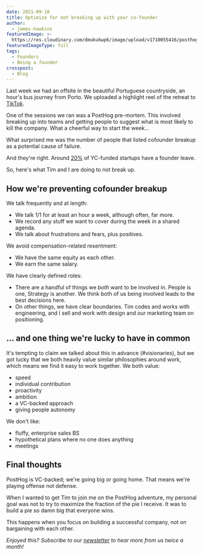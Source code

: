 ```yaml
---
date: 2021-09-10
title: Optimize for not breaking up with your co-founder
author:
  - james-hawkins
featuredImage: >-
  https://res.cloudinary.com/dmukukwp6/image/upload/v1710055416/posthog.com/contents/images/blog/posthog-ceo-diary-blog.png
featuredImageType: full
tags:
  - Founders
  - Being a founder
crosspost:
  - Blog
---
```


Last week we had an offsite in the beautiful Portuguese countryside, an hour's bus journey from Porto. We uploaded a highlight reel of the retreat to [TikTok](https://vm.tiktok.com/ZMRUGX4XW/).

One of the sessions we ran was a PostHog pre-mortem. This involved breaking up into teams and getting people to suggest what is most likely to kill the company. What a cheerful way to start the week...

What surprised me was the number of people that listed cofounder breakup as a potential cause of failure.

And they're right. Around [20%](http://paulgraham.com/startupmistakes.html) of YC-funded startups have a founder leave.

So, here's what Tim and I are doing to not break up.

## How we're preventing cofounder breakup

We talk frequently and at length:
- We talk 1/1 for at least an hour a week, although often, far more.
- We record any stuff we want to cover during the week in a shared agenda.
- We talk about frustrations and fears, plus positives.

We avoid compensation-related resentment:
- We have the same equity as each other.
- We earn the same salary.

We have clearly defined roles:
- There are a handful of things we _both_ want to be involved in. People is one, Strategy is another. We think both of us being involved leads to the best decisions here.
- On other things, we have clear boundaries. Tim codes and works with engineering, and I sell and work with design and our marketing team on positioning.

## ... and one thing we're lucky to have in common

It's tempting to claim we talked about this in advance (#visionaries), but we got lucky that we both heavily value similar philosophies around work, which means we find it easy to work together. We both value:

- speed
- individual contribution
- proactivity
- ambition
- a VC-backed approach
- giving people autonomy

We don't like:

- fluffy, enterprise sales BS
- hypothetical plans where no one does anything
- meetings

## Final thoughts

PostHog is VC-backed; we're going big or going home. That means we're playing offense not defense.

When I wanted to get Tim to join me on the PostHog adventure, my personal goal was not to try to maximize the fraction of the pie I receive. It was to build a pie so damn big that everyone wins.

This happens when you focus on building a successful company, not on bargaining with each other.

_Enjoyed this? Subscribe to our [newsletter](https://newsletter.posthog.com/subscribe) to hear more from us twice a month!_


